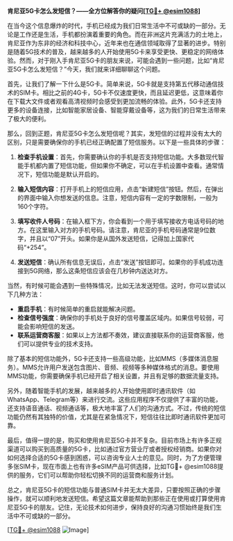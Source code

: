 **肯尼亚5G卡怎么发短信？——全方位解答你的疑问[[TG💪+ @esim1088](https://t.me/s/esim1088)]**

在当今这个信息爆炸的时代，手机已经成为我们日常生活中不可或缺的一部分。无论是工作还是生活，手机都扮演着重要的角色。而在非洲这片充满活力的土地上，肯尼亚作为东非的经济和科技中心，近年来也在通信领域取得了显著的进步。特别是随着5G技术的普及，越来越多的人开始使用5G卡来享受更快、更稳定的网络体验。然而，对于刚入手肯尼亚5G卡的朋友来说，可能会遇到一些问题，比如“肯尼亚5G卡怎么发短信？”今天，我们就来详细聊聊这个问题。

首先，让我们了解一下什么是5G卡。简单来说，5G卡就是支持第五代移动通信技术的SIM卡。相比之前的4G卡，5G卡不仅速度更快，而且延迟更低，这意味着你在下载大文件或者观看高清视频时会感受到更加流畅的体验。此外，5G卡还支持更多的设备连接，比如智能家居设备、智能穿戴设备等，这为我们的日常生活带来了极大的便利。

那么，回到正题，肯尼亚5G卡怎么发短信呢？其实，发短信的过程并没有太大的区别，只是需要确保你的手机已经正确配置了短信服务。以下是一些具体的步骤：

1. **检查手机设置**：首先，你需要确认你的手机是否支持短信功能。大多数现代智能手机都内置了短信功能，但如果你不确定，可以在手机设置中查看。通常情况下，短信功能是默认开启的。

2. **输入短信内容**：打开手机上的短信应用，点击“新建短信”按钮。然后，在弹出的界面中输入你想发送的信息。注意，短信内容有一定的字数限制，一般为160个字符。

3. **填写收件人号码**：在输入框下方，你会看到一个用于填写接收方电话号码的地方。在这里输入对方的手机号码。请注意，肯尼亚的手机号码通常是9位数字，并且以“07”开头。如果你是从国外发送短信，记得加上国家代码“+254”。

4. **发送短信**：确认所有信息无误后，点击“发送”按钮即可。如果你的手机成功连接到5G网络，那么这条短信应该会在几秒钟内送达对方。

当然，有时候可能会遇到一些特殊情况，比如无法发送短信。这时，你可以尝试以下几种方法：

- **重启手机**：有时候简单的重启就能解决问题。
- **检查信号强度**：确保你的手机处于良好的信号覆盖区域内。如果信号较弱，可能会影响短信的发送。
- **联系运营商客服**：如果以上方法都不奏效，建议直接联系你的运营商客服，他们可以提供专业的技术支持。

除了基本的短信功能外，5G卡还支持一些高级功能，比如MMS（多媒体消息服务）。MMS允许用户发送包含图片、音频、视频等多种媒体格式的消息。要使用MMS功能，你需要确保手机已经开启了相关设置，并且有足够的数据流量支持。

另外，随着智能手机的发展，越来越多的人开始使用即时通讯软件（如WhatsApp、Telegram等）来进行交流。这些应用程序不仅提供了丰富的功能，还支持语音通话、视频通话等，极大地丰富了人们的沟通方式。不过，传统的短信功能仍然有其独特的价值，尤其是在紧急情况下，短信往往比即时通讯软件更加可靠。

最后，值得一提的是，购买和使用肯尼亚5G卡并不复杂。目前市场上有许多正规渠道可以购买到高质量的5G卡，比如通过官方营业厅或者授权经销商。如果你对如何选择合适的5G卡感到困惑，可以咨询专业人士的意见。同时，为了方便管理多张SIM卡，现在市面上也有许多eSIM产品可供选择，比如TG💪+ @esim1088提供的服务，它们可以帮助你轻松切换不同的运营商和服务计划。

总之，肯尼亚5G卡的短信功能与普通SIM卡并无太大差异，只要按照正确的步骤操作，就可以顺利地发送短信。希望这篇文章能帮助到那些正在使用或打算使用肯尼亚5G卡的朋友。记住，无论技术如何进步，保持良好的沟通习惯始终是我们生活中不可或缺的一部分。

[[TG💪+ @esim1088](https://t.me/s/esim1088) ![Image](https://i.postimg.cc/4NQfJmqS/Snipaste-2025-05-13-00-14-12.png)]